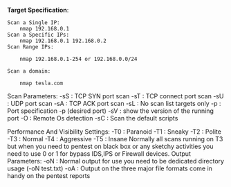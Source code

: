 **Target Specification**:

	Scan a Single IP:	
		nmap 192.168.0.1
	Scan a Specific IPs:
		nmap 192.168.0.1 192.168.0.2
	Scan Range IPs:
	
		nmap 192.168.0.1-254 or 192.168.0.0/24
		
	Scan a domain:
	
		nmap tesla.com
		

Scan Parameters:
	-sS : TCP SYN port scan
	-sT : TCP connect port scan
	-sU : UDP port scan
	-sA : TCP ACK port scan
	-sL : No scan list targets only
	-p : Port specification -p (desired port)
	-sV : show the version of the running port
	-O : Remote Os detection
	-sC : Scan the default scripts

Performance And Visibility Settings:
	-T0 : Paranoid
	-T1 : Sneaky
	-T2 : Polite
	-T3 : Normal
	-T4 : Aggressive
	-T5 : Insane 
	Normally all scans running on T3 but when you need to pentest on black box or any sketchy activities you need to use 0 or 1 for bypass IDS,IPS or Firewall devices.
Output Parameters:
	-oN : Normal output for use you need to be dedicated directory usage (-oN test.txt)
	-oA : Output on the three major file formats come in handy on the pentest reports
	
	
